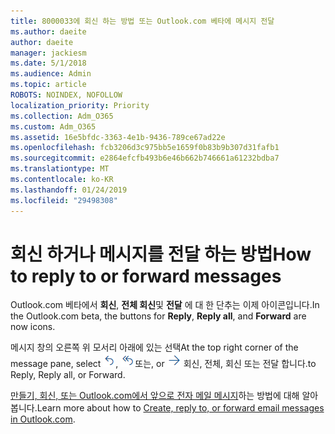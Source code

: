 ```yaml
---
title: 8000033에 회신 하는 방법 또는 Outlook.com 베타에 메시지 전달
ms.author: daeite
author: daeite
manager: jackiesm
ms.date: 5/1/2018
ms.audience: Admin
ms.topic: article
ROBOTS: NOINDEX, NOFOLLOW
localization_priority: Priority
ms.collection: Adm_O365
ms.custom: Adm_O365
ms.assetid: 16e5bfdc-3363-4e1b-9436-789ce67ad22e
ms.openlocfilehash: fcb3206d3c975bb5e1659f0b83b9b307d31fafb1
ms.sourcegitcommit: e2864efcfb493b6e46b662b746661a61232bdba7
ms.translationtype: MT
ms.contentlocale: ko-KR
ms.lasthandoff: 01/24/2019
ms.locfileid: "29498308"
---
```

# <a name="how-to-reply-to-or-forward-messages"></a><span data-ttu-id="a1fcd-102">회신 하거나 메시지를 전달 하는 방법</span><span class="sxs-lookup"><span data-stu-id="a1fcd-102">How to reply to or forward messages</span></span>

<span data-ttu-id="a1fcd-103">Outlook.com 베타에서 **회신**, **전체 회신**및 **전달** 에 대 한 단추는 이제 아이콘입니다.</span><span class="sxs-lookup"><span data-stu-id="a1fcd-103">In the Outlook.com beta, the buttons for **Reply**, **Reply all**, and **Forward** are now icons.</span></span> 
  
<span data-ttu-id="a1fcd-104">메시지 창의 오른쪽 위 모서리 아래에 있는 선택</span><span class="sxs-lookup"><span data-stu-id="a1fcd-104">At the top right corner of the message pane, select</span></span> ![회신](media/08ad5200-369a-4a2f-bef5-ebdcbef5545f.png)<span data-ttu-id="a1fcd-106">,</span><span class="sxs-lookup"><span data-stu-id="a1fcd-106"></span></span> ![전체 회신](media/be5f41a1-dbea-471f-ba5d-7be4256922d2.png)<span data-ttu-id="a1fcd-108">또는</span><span class="sxs-lookup"><span data-stu-id="a1fcd-108">, or</span></span> ![전달](media/29fd06ec-1642-40d1-8faa-ec437ef156fc.png) <span data-ttu-id="a1fcd-110">회신, 전체, 회신 또는 전달 합니다.</span><span class="sxs-lookup"><span data-stu-id="a1fcd-110">to Reply, Reply all, or Forward.</span></span> 
  
<span data-ttu-id="a1fcd-111">[만들기, 회신, 또는 Outlook.com에서 앞으로 전자 메일 메시지](https://go.microsoft.com/fwlink/p/?linkid=873141)하는 방법에 대해 알아봅니다.</span><span class="sxs-lookup"><span data-stu-id="a1fcd-111">Learn more about how to [Create, reply to, or forward email messages in Outlook.com](https://go.microsoft.com/fwlink/p/?linkid=873141).</span></span>
  

